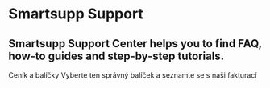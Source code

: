 # Smartsupp Support
## Smartsupp Support Center helps you to find FAQ, how-to guides and step-by-step tutorials.
Ceník a balíčky 
Vyberte ten správný balíček a seznamte se s naši fakturací

